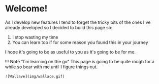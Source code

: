 # Welcome!

As I develop new features I tend to forget the tricky bits of the ones I've already developed so I decided to build this page so:

1. I stop wasting my time
1. You can learn too if for some reason you found this in your journey

I hope it's going to be as useful to you as it's going to be for me.

!!! Note "I'm learning on the go"
    This page is going to be quite rough for a while so bear with me until I figure things out.

    ![Wallave](img/wallace.gif)